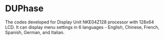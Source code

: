 # DUPhase

The codes developed for Display Unit NKE04Z128 processor with 128x64 LCD.
It can display menu settings in 6 languages - English, Chinese, French, Spanish, German, and Italian.

